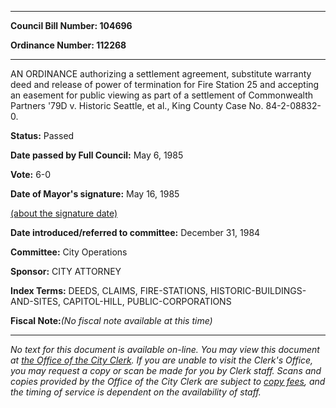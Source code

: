 

********

**Council Bill Number: 104696**
   
**Ordinance Number: 112268**
********

 AN ORDINANCE authorizing a settlement agreement, substitute warranty deed and release of power of termination for Fire Station 25 and accepting an easement for public viewing as part of a settlement of Commonwealth Partners '79D v. Historic Seattle, et al., King County Case No. 84-2-08832-0.

**Status:** Passed
   
**Date passed by Full Council:** May 6, 1985
   
**Vote:** 6-0
   
**Date of Mayor's signature:** May 16, 1985
   
[(about the signature date)](/~public/approvaldate.htm)
   
   
   
**Date introduced/referred to committee:** December 31, 1984
   
**Committee:** City Operations
   
**Sponsor:** CITY ATTORNEY
   
   
**Index Terms:** DEEDS, CLAIMS, FIRE-STATIONS, HISTORIC-BUILDINGS-AND-SITES, CAPITOL-HILL, PUBLIC-CORPORATIONS

**Fiscal Note:**_(No fiscal note available at this time)_
********

_No text for this document is available on-line. You may view this document at [the Office of the City Clerk](http://www.seattle.gov/leg/clerk/contactUs.htm). If you are unable to visit the Clerk's Office, you may request a copy or scan be made for you by Clerk staff. Scans and copies provided by the Office of the City Clerk are subject to [copy fees](http://clerk.seattle.gov/~public/clerkfees.htm), and the timing of service is dependent on the availability of staff._

